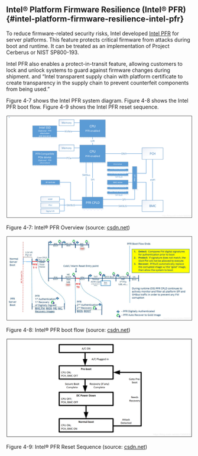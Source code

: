 <!--- @file
  intel-platform-firmware-resilience-intel-pfr.md for Understanding the UEFI Secure Boot Chain

  Copyright (c) 2019, Intel Corporation. All rights reserved.<BR>

  Redistribution and use in source (original document form) and 'compiled'
  forms (converted to PDF, epub, HTML and other formats) with or without
  modification, are permitted provided that the following conditions are met:

  1) Redistributions of source code (original document form) must retain the
     above copyright notice, this list of conditions and the following
     disclaimer as the first lines of this file unmodified.

  2) Redistributions in compiled form (transformed to other DTDs, converted to
     PDF, epub, HTML and other formats) must reproduce the above copyright
     notice, this list of conditions and the following disclaimer in the
     documentation and/or other materials provided with the distribution.

  THIS DOCUMENTATION IS PROVIDED BY TIANOCORE PROJECT "AS IS" AND ANY EXPRESS OR
  IMPLIED WARRANTIES, INCLUDING, BUT NOT LIMITED TO, THE IMPLIED WARRANTIES OF
  MERCHANTABILITY AND FITNESS FOR A PARTICULAR PURPOSE ARE DISCLAIMED. IN NO
  EVENT SHALL TIANOCORE PROJECT  BE LIABLE FOR ANY DIRECT, INDIRECT, INCIDENTAL,
  SPECIAL, EXEMPLARY, OR CONSEQUENTIAL DAMAGES (INCLUDING, BUT NOT LIMITED TO,
  PROCUREMENT OF SUBSTITUTE GOODS OR SERVICES; LOSS OF USE, DATA, OR PROFITS;
  OR BUSINESS INTERRUPTION) HOWEVER CAUSED AND ON ANY THEORY OF LIABILITY,
  WHETHER IN CONTRACT, STRICT LIABILITY, OR TORT (INCLUDING NEGLIGENCE OR
  OTHERWISE) ARISING IN ANY WAY OUT OF THE USE OF THIS DOCUMENTATION, EVEN IF
  ADVISED OF THE POSSIBILITY OF SUCH DAMAGE.

-->

## Intel® Platform Firmware Resilience (Intel® PFR) {#intel-platform-firmware-resilience-intel-pfr}

To reduce firmware-related security risks, Intel developed [Intel PFR](https://www.intel.com/content/www/us/en/data-center-blocks/business/firmware-resilience-blocks-solution-brief.html) for server platforms. This feature protects critical firmware from attacks during boot and runtime. It can be treated as an implementation of Project Cerberus or NIST SP800-193.

Intel PFR also enables a protect-in-transit feature, allowing customers to lock and unlock systems to guard against firmware changes during shipment. and “Intel transparent supply chain with platform certificate to create transparency in the supply chain to prevent counterfeit components from being used.”

Figure 4-7 shows the Intel PFR system diagram. Figure 4-8 shows the Intel PFR boot flow. Figure 4-9 shows the Intel PFR reset sequence.

![C:\Users\jyao1\Desktop\back\document\Industry\Intel_CPU_Manual\PFR\Intel Platform Firmware Resilience_files\20181118085448280.PNG](media/image21.png)

Figure 4-7: Intel® PFR Overview (source: [csdn.net](https://blog.csdn.net/zdx19880830/article/details/84190005))

![C:\Users\jyao1\Desktop\back\document\Industry\Intel_CPU_Manual\PFR\Intel Platform Firmware Resilience_files\20181118100107506.PNG](media/image22.png)

Figure 4-8: Intel® PFR boot flow (source: [csdn.net](https://blog.csdn.net/zdx19880830/article/details/84190005))

![C:\Users\jyao1\Desktop\20181118102915674.png](media/image23.png)

Figure 4-9: Intel® PFR Reset Sequence (source: [csdn.net](https://blog.csdn.net/zdx19880830/article/details/84190005))